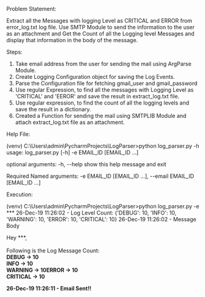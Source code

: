 Problem Statement:

Extract all the Messages with logging Level as CRITICAL and ERROR from error_log.txt log file.
Use SMTP Module to send the information to the user as an attachment and Get the Count of all the Logging level Messages and display that information in the body of the message.


Steps:

1. Take email address from the user for sending the mail using ArgParse Module.
2. Create Logging Configuration object for saving the Log Events.
3. Parse the Configuration file for fetching gmail_user and gmail_password
4. Use regular Expression, to find all the messages with Logging Level as 'CRITICAL' and 'EEROR' and save the result in extract_log.txt file.
5. Use regular expression, to find the count of all the logging levels and save the result in a dictionary.
6. Created a Function for sending the mail using SMTPLIB Module and attach extract_log.txt file as an attachment.


Help File:

(venv) C:\Users\admin\PycharmProjects\LogParser>python log_parser.py -h
usage: log_parser.py [-h] -e EMAIL_ID [EMAIL_ID ...]

optional arguments:
  -h, --help            show this help message and exit

Required Named arguments:
  -e EMAIL_ID [EMAIL_ID ...], --email EMAIL_ID [EMAIL_ID ...]
  


Execution:

(venv) C:\Users\admin\PycharmProjects\LogParser>python log_parser.py -e ***
26-Dec-19 11:26:02 - Log Level Count: {'DEBUG': 10, 'INFO': 10, 'WARNING': 10, 'ERROR': 10, 'CRITICAL': 10}
26-Dec-19 11:26:02 - Message Body         <html>
            <head></head>
            <body>
                <p>Hey ***,<br>
                <br>
                Following is the Log Message Count:<br>                <b>DEBUG -> 10<br></b><b>INFO -> 10<br></b><b>WARNING -> 10<b
r></b><b>ERROR -> 10<br></b><b>CRITICAL -> 10<br></b>            </p>
            </body>
            </html>

26-Dec-19 11:26:11 - Email Sent!!
